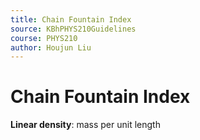 ```yaml
---
title: Chain Fountain Index
source: KBhPHYS210Guidelines
course: PHYS210
author: Houjun Liu
---
```


# Chain Fountain Index
**Linear density**: mass per unit length
